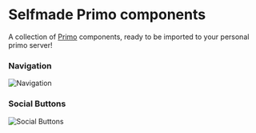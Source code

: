# Selfmade Primo components
A collection of [Primo](https://github.com/primodotso/primo) components, ready to be imported to your personal primo server!

### Navigation
![Navigation](/repository/navigation/preview.png?raw=true "Navigation with social buttons")

### Social Buttons
![Social Buttons](/repository/social-buttons/preview.png?raw=true "Social Buttons")
